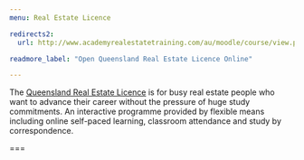```yaml
---
menu: Real Estate Licence

redirects2:
  url: http://www.academyrealestatetraining.com/au/moodle/course/view.php?id=110

readmore_label: "Open Queensland Real Estate Licence Online"

---
```


The [Queensland Real Estate Licence](/get-qualified/queensland/queensland-real-estate-licence) is for busy real estate people who want to advance their career without the pressure of huge study commitments. An interactive programme provided by flexible means including online self-paced learning, classroom attendance and study by correspondence.

===
